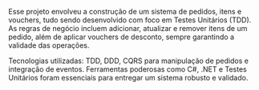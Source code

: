 Esse projeto envolveu a construção de um sistema de pedidos, itens e vouchers, tudo sendo desenvolvido com foco em Testes Unitários (TDD). As regras de negócio incluem adicionar, atualizar e remover itens de um pedido, além de aplicar vouchers de desconto, sempre garantindo a validade das operações.

Tecnologias utilizadas: TDD, DDD, CQRS para manipulação de pedidos e integração de eventos.
Ferramentas poderosas como C#, .NET e Testes Unitários foram essenciais para entregar um sistema robusto e validado.
